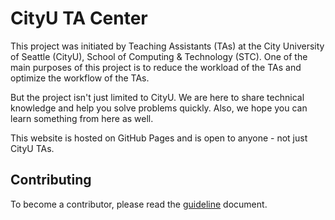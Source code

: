 # CityU TA Center

This project was initiated by Teaching Assistants (TAs) at the City University of Seattle (CityU), School of Computing & Technology (STC).
One of the main purposes of this project is to reduce the workload of the TAs and optimize the workflow of the TAs.

But the project isn't just limited to CityU. We are here to share technical knowledge and help you solve problems quickly. Also, we hope you can learn something from here as well.

This website is hosted on GitHub Pages and is open to anyone - not just CityU TAs.

## Contributing

To become a contributor, please read the [guideline](GUIDE.md)  document.
